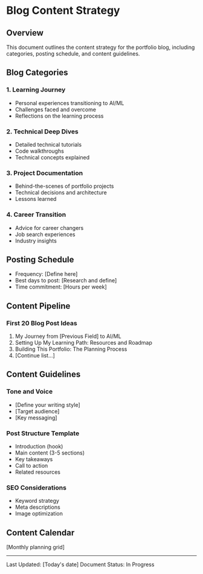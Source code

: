 # Blog Content Strategy

## Overview
This document outlines the content strategy for the portfolio blog, including categories, posting schedule, and content guidelines.

## Blog Categories

### 1. Learning Journey
- Personal experiences transitioning to AI/ML
- Challenges faced and overcome
- Reflections on the learning process

### 2. Technical Deep Dives
- Detailed technical tutorials
- Code walkthroughs
- Technical concepts explained

### 3. Project Documentation
- Behind-the-scenes of portfolio projects
- Technical decisions and architecture
- Lessons learned

### 4. Career Transition
- Advice for career changers
- Job search experiences
- Industry insights

## Posting Schedule
- Frequency: [Define here]
- Best days to post: [Research and define]
- Time commitment: [Hours per week]

## Content Pipeline

### First 20 Blog Post Ideas
1. My Journey from [Previous Field] to AI/ML
2. Setting Up My Learning Path: Resources and Roadmap
3. Building This Portfolio: The Planning Process
4. [Continue list...]

## Content Guidelines

### Tone and Voice
- [Define your writing style]
- [Target audience]
- [Key messaging]

### Post Structure Template
- Introduction (hook)
- Main content (3-5 sections)
- Key takeaways
- Call to action
- Related resources

### SEO Considerations
- Keyword strategy
- Meta descriptions
- Image optimization

## Content Calendar
[Monthly planning grid]

---
Last Updated: [Today's date]
Document Status: In Progress